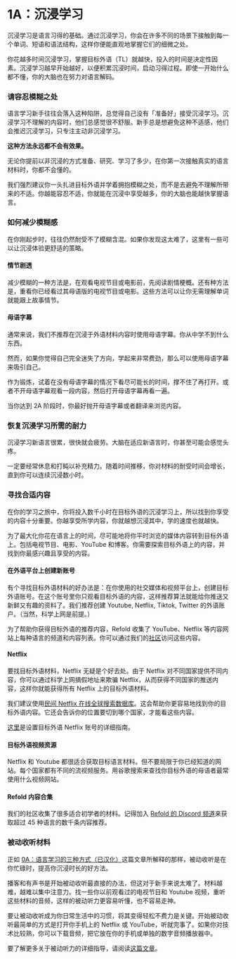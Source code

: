 # 1A：沉浸学习

沉浸学习是语言习得的基础。通过沉浸学习，你会在许多不同的场景下接触到每一个单词、短语和语法结构，这样你便能直观地掌握它们的细微之处。

你花越多时间沉浸学习，掌握目标外语（TL）就越快，投入的时间是决定性因素。沉浸学习越早开始越好，以便积累沉浸时间，启动习得过程。即使一开始什么都不懂，你的大脑也在努力对语言解码。

### 请容忍模糊之处

语言学习新手往往会落入这种陷阱，总觉得自己没有「准备好」接受沉浸学习。沉浸学习不理解的内容时，他们总感觉很不舒服。新手总是想避免这种不适感，他们会推迟沉浸学习，只专注主动非沉浸学习。

**这种方法永远都不会有效果。**

无论你提前以非沉浸的方式准备、研究、学习了多少，在你第一次接触真实的语言材料时，你都不会懂的。

我们强烈建议你一头扎进目标外语并学着拥抱模糊之处，而不是去避免不理解所带来的不适。你越能容忍不适，你就能在沉浸中享受越多，你的大脑也能越快掌握语言。

### 如何减少模糊感

在你刚起步时，往往仍然耐受不了模糊含混。如果你发现这太难了，这里有一些可以让沉浸体验更舒适的策略。

#### 情节剧透

减少模糊的一种方法是，在观看电视节目或电影前，先阅读剧情梗概。还有种方法是，重看你已经看过其母语版的电视节目或电影。这些方法可以让你无需理解单词就能跟上故事情节。

#### 母语字幕

通常来说，我们不推荐在沉浸于外语材料内容时使用母语字幕。你从中学不到什么东西。

然而，如果你觉得自己完全迷失了方向，学起来非常费劲，那么可以使用母语字幕来吸引自己。

作为锻炼，试着在没有母语字幕的情况下看尽可能长的时间，撑不住了再打开。或者不开母语字幕观看一段内容，然后打开母语字幕再看一遍。

当你达到 2A 阶段时，你最好抛开母语字幕或者翻译来浏览内容。

### 恢复沉浸学习所需的耐力

沉浸学习新语言很累，很快就会疲劳。大脑在适应新语言时，你甚至可能会感觉头疼。

一定要经常休息和打盹以补充精力。随着时间推移，你对材料的耐受时间会增长，直到你可以连续沉浸数小时。

### 寻找合适内容

在你的学习之旅中，你将投入数千小时在目标外语的沉浸学习上，所以找到你享受的内容十分重要。你越享受所学内容，你就越想沉浸其中，学的速度也就越快。

为了最大化你花在语言上的时间，尽可能地将你平时浏览的媒体内容转到目标外语上。包括电视节目、电影、YouTube 和博客。你需要探索目标外语上的内容，并找到你最感兴趣且享受的内容。

#### 在外语平台上创建新账号

有个寻找目标外语材料的好办法是：在你使用的社交媒体和视频平台上，创建目标外语账号。在这个账号里你只观看目标外语的内容，这样推荐算法就能给你推送又新鲜又有趣的资料了。我们推荐创建 Youtube, Netflix, Tiktok, Twitter 的外语账户。（当然，科学上网是前提。）

为了帮助你获得目标外语的推荐内容，Refold 收集了 YouTube、Netflix 等内容网站上每种语言的频道和内容列表。你可以通过我们的[社区](https://refold.la/join)访问这些内容。

#### Netflix

要找目标外语材料，Netflix 无疑是个好去处。由于 Netflix 对不同国家提供不同内容，你可以通过科学上网搞假地址来欺骗 Netflix，从而获得不同国家的推送内容，这样你就能获得所有 Netflix 上的目标外语材料。

我们建议使用[民间 Netflix 在线全球搜索数据库](https://unogs.com/)。这会帮助你更容易地找到你的目标外语内容。它还会告诉你的位置要切到哪个国家，才能看这些内容。

[这里](https://www.lindsaydoeslanguages.com/the-ultimate-guide-to-netflix-for-language-learning/)是设置目标外语 Netflix 账号的详细指南。

#### 目标外语视频资源

Netflix 和 Youtube 都很适合获取目标语言材料。但不要局限于你已经知道的网站。每个国家都有不同的流视频服务。用谷歌搜索来查找你目标外语的母语者最常使用什么视频网站。

#### Refold 内容合集

我们的社区收集了很多适合初学者的材料。记得加入 [Refold 的 Discord 频道](https://refold.la/join)来获取超过 45 种语言的数千条内容推荐。

### 被动收听材料 

正如 [0A：语言学习的三种方式（已汉化）](https://zhuanlan.zhihu.com/p/564167912)这篇文章所解释的那样，被动收听是在你忙碌时，提高你沉浸时长的好方法。

播客和有声书是开始被动收听最直接的办法，但这对于新手来说太难了。材料越难，越难以集中注意力。找一些你以前观看过的电视节目和 Youtube 视频，重听这些材料的音频，这样的被动听力更容易听懂，也不容易走神。

要让被动收听成为你日常生活中的习惯，将其变得轻松不费力是关键。开始被动收听最简单的方式是打开你手机上的 Netflix 或 YouTube，听就完事了。如果你对技术比较熟，你可以下载音频，把它放在你的手机或单独的数字音频播放器中。 

要了解更多关于被动听力的详细指导，请阅读[这篇文章](https://refold.la/roadmap/stage-1/a/passive-listening#Make-Listening-Easy)。